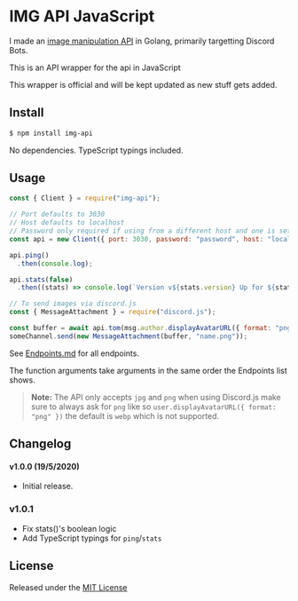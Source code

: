 # IMG API JavaScript
I made an [image manipulation API](https://github.com/pollen5/img-api) in Golang, primarily targetting Discord Bots.

This is an API wrapper for the api in JavaScript

This wrapper is official and will be kept updated as new stuff gets added.

## Install
```sh
$ npm install img-api
```
No dependencies. TypeScript typings included.

## Usage
```js
const { Client } = require("img-api");

// Port defaults to 3030
// Host defaults to localhost
// Password only required if using from a different host and one is set in the server.
const api = new Client({ port: 3030, password: "password", host: "localhost" });

api.ping()
  .then(console.log);

api.stats(false)
  .then((stats) => console.log(`Version v${stats.version} Up for ${stats.uptime} seconds.`));

// To send images via discord.js
const { MessageAttachment } = require("discord.js");

const buffer = await api.tom(msg.author.displayAvatarURL({ format: "png", size: 2048 }));
someChannel.send(new MessageAttachment(buffer, "name.png"));
```
See [Endpoints.md](https://github.com/pollen5/img-api/blob/master/Endpoints.md) for all endpoints.

The function arguments take arguments in the same order the Endpoints list shows.

> **Note:** The API only accepts `jpg` and `png` when using Discord.js make sure to always ask for `png` like so `user.displayAvatarURL({ format: "png" })` the default is `webp` which is not supported.

## Changelog

#### v1.0.0 (19/5/2020)
- Initial release.

### v1.0.1
- Fix stats()'s boolean logic
- Add TypeScript typings for `ping`/`stats`

## License
Released under the [MIT License](LICENSE)
